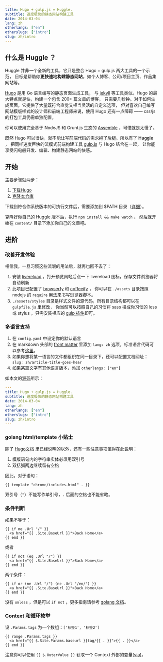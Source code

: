 ```yaml
---
title: Hugo + gulp.js = Huggle.
subtitle: 速度极快的静态网站构建工具
date: 2014-03-04
lang: zh
otherlangs: ["en"]
otherslugs: ["intro"]
slug: zh/intro
---
```


## 什么是 Huggle ？

Huggle 并非一个全新的工具，它只是整合 Hugo + gulp.js 两大工具的一个示范，
目标是帮助你**更快速地构建静态网站**，如个人博客、公司/项目主页、作品集网站等。

[Hugo](http://hugo.spf13.com/) 是用 Go 语言编写的静态页面生成工具，
与 [jekyll](http://jekyllrb.com/) 等工具类似。Hugo 的最大特点就是快，构建一个包含 200+ 篇文章的博客，
只需要几秒钟。对于如何生成页面，它提供了大量既符合直觉又相当灵活的自定义选项，
但对喜欢自己编写网站模版样式的设计师和前端工程师来说，使用 Hugo 还有一点障碍 —— css/js 的打包工具仍需单独配置。

你可以使用完全基于 NodeJS 和 Grunt.js 生态的 [Assemble](http://assemble.io/) ，可惜就是太慢了。

既然 Hugo 可以很快，就不能让写前端代码的需求拖了后腿。所以有了 **Huggle** ，
把同样速度巨快的流模式前端构建工具 [gulp.js](http://gulpjs.com/) 与 Hugo 结合在一起，
让你能享受闪电般开发、编辑、构建静态网站的快感。

## 开始

主要步骤就两步：

1. [下载Hugo](https://github.com/spf13/hugo/releases)
1. [克隆本仓库](https://github.com/ktmud/huggle)

下载到符合你系统版本的可执行文件后，需要添加到 $PATH 目录（[详细](http://hugo.spf13.com/overview/installing)）。

克隆好你自己的 Huggle 版本后，执行 `npm install && make watch` ，
然后就开始在 `content/` 目录下添加你自己的文章吧。

## 进阶

### 改善开发体验

相信我，一旦习惯这些流氓的用法后，就再也回不去了：

1. 安装 [livereload](https://chrome.google.com/webstore/detail/livereload/jnihajbhpnppcggbcgedagnkighmdlei)
   ，打开预览网站后点一下 livereload 图标，保存文件浏览器将自动刷新
2. 此项目已配置了 [browserfy](http://browserify.org/) 和 [coffeeify](https://github.com/substack/coffeeify) ，
   你可以在 `./assets` 目录按照 nodejs 的 `require` 用法来书写浏览器脚本。
3. `./assets/styles` 目录是样式文件的源代码，所有目录结构都可以在 `gulpfile.js` 里修改，
   你当然可以按照自己的习惯将 sass 换成你习惯的 less 或 stylus ，只需安装相应的 [gulp 插件](http://gulpjs.com/plugins/)即可。


### 多语言支持

1. 在 `config.yaml` 中设定你的默认语言
2. 在 markdown 头部的 [front matter](http://hugo.spf13.com/content/front-matter) 里添加 `lang: zh` 选项。标准语言代码可以参考[这里](http://www.w3schools.com/tags/ref_language_codes.asp)。
3. 如果你想将某一语言的文件都组织在同一目录下，还可以配置文档网址： `slug: zh/article-title-goes-hear` 
4. 如果某篇文字有其他语言版本，添加 `otherlangs: ["en"]`

如本文的[源码](https://raw.github.com/ktmud/huggle/master/content/intro.zh.md)所示：

```yaml
---
title: Hugo + gulp.js = Huggle.
subtitle: 速度极快的静态网站构建工具
date: 2014-03-04
lang: zh
otherlangs: ["en"]
otherslugs: ["intro"]
slug: zh/intro
---
```

    
### golang html/template 小贴士

除了 [Hugo文档](http://hugo.spf13.com/layout/go-templates) 里已经说明的以外，还有一些注意事项值得在此说明：

1. 模版语句内的字符串实体必须用双引号
2. 双括弧两边继续留有空格

因此，对于语句：

```gotmpl
{{ template "chrome/includes.html" . }}
```

双引号（`"`）不能写作单引号，`.` 后面的空格也不能省略。

### 条件判断

如果不等于：

```gotmpl
{{ if ne .Url "/" }}
  <a href="{{ .Site.BaseUrl }}">Back Home</a>
{{ end }}
```

或者

```gotmpl
{{ if not (eq .Url "/") }}
  <a href="{{ .Site.BaseUrl }}">Back Home</a>
{{ end }}
```

两个条件：

```gotmpl
{{ if or (ne .Url "/") (ne .Url "/en/") }}
  <a href="{{ .Site.BaseUrl }}">Back Home</a>
{{ end }}
```

没有 `unless` ，但是可以 `if not` ，更多指南请参考 [golang 文档](http://golang.org/pkg/text/template/)。

### Context 和循环枚举

设 `.Params.tags` 为一个数组：`['标签1', '标签2']`

```gotmpl
{{ range .Params.tags }}
  <a href="{{ $.Site.Params.baseurl }}tag/{{ . }}">{{ . }}</a>
{{ end }}
```

注意你可以使用 `{{ $.OuterValue }}` 获取一个 Context 外部的变量([via][1])。


[1]: http://stackoverflow.com/questions/14800204/in-a-template-how-do-you-access-an-outer-scope-while-inside-of-a-with-or-rang

